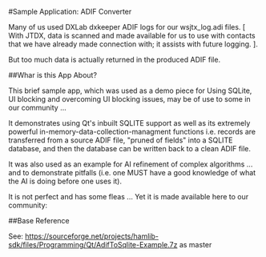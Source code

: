 #Sample Application: ADIF Converter
 
Many of us used DXLab dxkeeper ADIF logs for our wsjtx_log.adi files. [ With JTDX, data is scanned and made available for us to use with contacts that we have already made connection with; it assists with future logging. ].
 
But too much data is actually returned in the produced ADIF file.

##Whar is this App About?

This brief sample app, which was used as a demo piece for Using SQLite, UI blocking and overcoming UI blocking issues, may be of use to some in our community ...
 
It demonstrates using Qt's inbuilt SQLITE support as well as its extremely powerful in-memory-data-collection-managment functions i.e. records are transferred from a source ADIF file, "pruned of fields" into a SQLITE database, and then the database can be written back to a clean ADIF file.
 
It was also used as an example for AI refinement of complex algorithms ... and to demonstrate pitfalls (i.e. one MUST have a good knowledge of what the AI is doing before one uses it).
 
It is not perfect and has some fleas ... Yet it is made available here to our community:

##Base Reference

See: https://sourceforge.net/projects/hamlib-sdk/files/Programming/Qt/AdifToSqlite-Example.7z as master